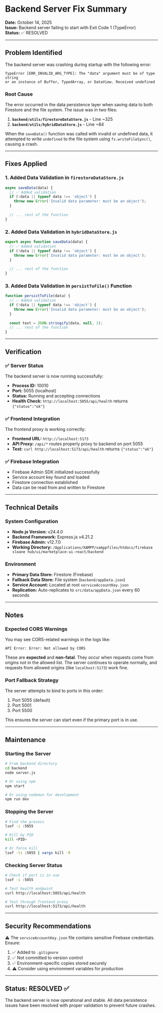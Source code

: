 # Backend Server Fix Summary

**Date:** October 14, 2025  
**Issue:** Backend server failing to start with Exit Code 1 (TypeError)  
**Status:** ✅ RESOLVED

---

## Problem Identified

The backend server was crashing during startup with the following error:

```
TypeError [ERR_INVALID_ARG_TYPE]: The "data" argument must be of type string 
or an instance of Buffer, TypedArray, or DataView. Received undefined
```

### Root Cause

The error occurred in the data persistence layer when saving data to both Firestore and the file system. The issue was in two files:

1. **`backend/utils/firestoreDataStore.js`** - Line ~325
2. **`backend/utils/hybridDataStore.js`** - Line ~84

When the `saveData()` function was called with invalid or undefined data, it attempted to write `undefined` to the file system using `fs.writeFileSync()`, causing a crash.

---

## Fixes Applied

### 1. Added Data Validation in `firestoreDataStore.js`

```javascript
async saveData(data) {
  // ✅ Added validation
  if (!data || typeof data !== 'object') {
    throw new Error('Invalid data parameter: must be an object');
  }
  
  // ... rest of the function
}
```

### 2. Added Data Validation in `hybridDataStore.js`

```javascript
export async function saveData(data) {
  // ✅ Added validation
  if (!data || typeof data !== 'object') {
    throw new Error('Invalid data parameter: must be an object');
  }
  
  // ... rest of the function
}
```

### 3. Added Data Validation in `persistToFile()` Function

```javascript
function persistToFile(data) {
  // ✅ Added validation
  if (!data || typeof data !== 'object') {
    throw new Error('Invalid data parameter: must be an object');
  }
  
  const text = JSON.stringify(data, null, 2);
  // ... rest of the function
}
```

---

## Verification

### ✅ Server Status

The backend server is now running successfully:

- **Process ID:** 10010
- **Port:** 5055 (localhost)
- **Status:** Running and accepting connections
- **Health Check:** `http://localhost:5055/api/health` returns `{"status":"ok"}`

### ✅ Frontend Integration

The frontend proxy is working correctly:

- **Frontend URL:** `http://localhost:5173`
- **API Proxy:** `/api/*` routes properly proxy to backend on port 5055
- **Test:** `curl http://localhost:5173/api/health` returns `{"status":"ok"}`

### ✅ Firebase Integration

- Firebase Admin SDK initialized successfully
- Service account key found and loaded
- Firestore connection established
- Data can be read from and written to Firestore

---

## Technical Details

### System Configuration

- **Node.js Version:** v24.4.0
- **Backend Framework:** Express.js v4.21.2
- **Firebase Admin:** v12.7.0
- **Working Directory:** `/Applications/XAMPP/xamppfiles/htdocs/firebase sloane hub/ui/marketplace-ui-react/backend`

### Environment

- **Primary Data Store:** Firestore (Firebase)
- **Fallback Data Store:** File system (`backend/appData.json`)
- **Service Account:** Located at root `serviceAccountKey.json`
- **Replication:** Auto-replicates to `src/data/appData.json` every 60 seconds

---

## Notes

### Expected CORS Warnings

You may see CORS-related warnings in the logs like:
```
API Error: Error: Not allowed by CORS
```

These are **expected** and **non-fatal**. They occur when requests come from origins not in the allowed list. The server continues to operate normally, and requests from allowed origins (like `localhost:5173`) work fine.

### Port Fallback Strategy

The server attempts to bind to ports in this order:
1. Port 5055 (default)
2. Port 5001
3. Port 5500

This ensures the server can start even if the primary port is in use.

---

## Maintenance

### Starting the Server

```bash
# From backend directory
cd backend
node server.js

# Or using npm
npm start

# Or using nodemon for development
npm run dev
```

### Stopping the Server

```bash
# Find the process
lsof -i :5055

# Kill by PID
kill <PID>

# Or force kill
lsof -ti :5055 | xargs kill -9
```

### Checking Server Status

```bash
# Check if port is in use
lsof -i :5055

# Test health endpoint
curl http://localhost:5055/api/health

# Test through frontend proxy
curl http://localhost:5173/api/health
```

---

## Security Recommendations

⚠️ The `serviceAccountKey.json` file contains sensitive Firebase credentials. Ensure:

1. ✅ Added to `.gitignore`
2. ✅ Not committed to version control
3. ✅ Environment-specific copies stored securely
4. ⚠️ Consider using environment variables for production

---

## Status: RESOLVED ✅

The backend server is now operational and stable. All data persistence issues have been resolved with proper validation to prevent future crashes.
